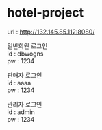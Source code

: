 # hotel-project

url : http://132.145.85.112:8080/

일반회원 로그인 <br />
id : dbwogns <br />
pw : 1234 <br />

판매자 로그인 <br />
id : aaaa <br />
pw : 1234 <br />

관리자 로그인 <br />
id : admin <br />
pw : 1234 <br />
